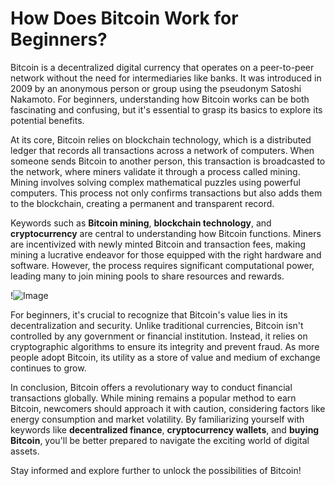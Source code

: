 # How Does Bitcoin Work for Beginners?

Bitcoin is a decentralized digital currency that operates on a peer-to-peer network without the need for intermediaries like banks. It was introduced in 2009 by an anonymous person or group using the pseudonym Satoshi Nakamoto. For beginners, understanding how Bitcoin works can be both fascinating and confusing, but it's essential to grasp its basics to explore its potential benefits.

At its core, Bitcoin relies on blockchain technology, which is a distributed ledger that records all transactions across a network of computers. When someone sends Bitcoin to another person, this transaction is broadcasted to the network, where miners validate it through a process called mining. Mining involves solving complex mathematical puzzles using powerful computers. This process not only confirms transactions but also adds them to the blockchain, creating a permanent and transparent record.

Keywords such as **Bitcoin mining**, **blockchain technology**, and **cryptocurrency** are central to understanding how Bitcoin functions. Miners are incentivized with newly minted Bitcoin and transaction fees, making mining a lucrative endeavor for those equipped with the right hardware and software. However, the process requires significant computational power, leading many to join mining pools to share resources and rewards.

!![Image](https://github.com/user-attachments/assets/590b50a7-4459-4e76-8a31-559aed223621)

For beginners, it's crucial to recognize that Bitcoin's value lies in its decentralization and security. Unlike traditional currencies, Bitcoin isn't controlled by any government or financial institution. Instead, it relies on cryptographic algorithms to ensure its integrity and prevent fraud. As more people adopt Bitcoin, its utility as a store of value and medium of exchange continues to grow.

In conclusion, Bitcoin offers a revolutionary way to conduct financial transactions globally. While mining remains a popular method to earn Bitcoin, newcomers should approach it with caution, considering factors like energy consumption and market volatility. By familiarizing yourself with keywords like **decentralized finance**, **cryptocurrency wallets**, and **buying Bitcoin**, you'll be better prepared to navigate the exciting world of digital assets.

Stay informed and explore further to unlock the possibilities of Bitcoin!